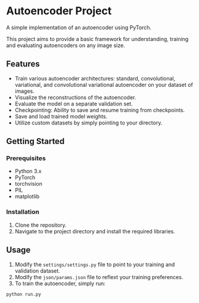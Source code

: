 # Autoencoder Project

A simple implementation of an autoencoder using PyTorch. 

This project aims to provide a basic framework for understanding, training and evaluating autoencoders on any image size.

## Features

- Train various autoencoder architectures: standard, convolutional, variational, and convolutional variational autoencoder on your dataset of images.
- Visualize the reconstructions of the autoencoder.
- Evaluate the model on a separate validation set.
- Checkpointing: Ability to save and resume training from checkpoints.
- Save and load trained model weights.
- Utilize custom datasets by simply pointing to your directory.

## Getting Started

### Prerequisites

- Python 3.x
- PyTorch
- torchvision
- PIL
- matplotlib

### Installation

1. Clone the repository.
2. Navigate to the project directory and install the required libraries.

## Usage

1. Modify the `settings/settings.py` file to point to your training and validation dataset.
2. Modify the `json/params.json` file to reflext your training preferences. 
3. To train the autoencoder, simply run:

```bash
python run.py
```
